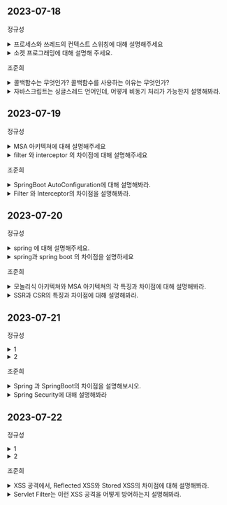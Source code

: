 ## 2023-07-18

정규성
<details>
 <summary> 프로세스와 쓰레드의 컨텍스트 스위칭에 대해 설명해주세요 </summary>
</br>
    
   프로세스는 실행중인 프로그램, 스레드는 프로세스 내부의 하나의 실행흐름이라고 설명할 수 있습니다. 컨텍스트 스위칭이란, CPU에 할당된 프로세스와 스레드가 새로운 프로세스나 쓰레드로 바뀌는 과정을 말합니다.

이때 프로세스 간의 컨텍스트 스위칭은 메모리를 공유하지 않기 때문에 오래 걸립니다. 반면에 스레드, 더 자세히 말하면, 동일 프로세스 내의 스레드는 메모리를 공유하기 때문에 훨씬 가볍습니다.

++ 컨텍스트 스위칭 과정에 대해 더 자세히 설명해 줄래요?

 컨텍스트 스위칭 과정은 크게 4단계로 나뉩니다.

1. 현재 실행중인 프로세스(스레드) 의 context를 저장합니다.
2. CPU의 캐쉬를 비웁니다.
3. TLB 라고 불리는 버퍼를 비웁니다.
4. MMU 가 새로운 프로세스(스레드)를 바라볼 수 있도록 수정합니다.

이때 동일 프로세스 내부의 스레드간 컨텍스트 스위칭은 메모리를 공유하기 때문에 2, 3, 4를 실행하지 않습니다.
    
</details>

<details>
 <summary> 소켓 프로그래밍에 대해 설명해 주세요. </summary>
 <div markdown="1">
  </br>
  우선, 소켓은 4계층의 네트워크 통신에 쓰이는 연결부를 말합니다. 대표적으로 TCP 소켓이 있습니다. TCP 소켓을 사용하는 프로그래밍은 역할이 서버와 클라이언트의 소켓으로 나뉩니다.

1. 먼저 서버 역할의 소켓을 생성하고, 특정 포트로 연결하여 수신을 대기합니다.
2. 추후에 클라이언트가 소켓을 생성하고, 서버의 ip/port 로 연결을 요청합니다.
3. 서버 소켓은 이를 받아 연결을 위한 새로운 소켓을 생성해서 연결해 줍니다.
4. 이제부터는 서로 데이터를 주고 받을 수 있습니다. 
5. 연결을 종료할 때는 클라이언트는 자신의 소켓만 닫으면 되고, 서버는 클라이언트에게 할당해준 소켓과 연결 요청을 받기 위해 열어둔 소켓을 닫으면 됩니다.
</details>

  
조준희
<details>
 <summary> 콜백함수는 무엇인가? 콜백함수를 사용하는 이유는 무엇인가? </summary>
</br>
 함수는 일급객체로, 다른 함수의 인자로 전달되거나 함수의 리턴되는 값으로 사용될 수 있다. 
따라서 일급객체인 콜백함수는 다른 함수의 인자로 전달되며, 함수 내부에서 어떤 작업이 완료된 특정 시점에 실행될 수 있다. 보통 특정 이벤트 뒤에 발생하는 이벤트 리스너로 
사용하거나, 비동기처리 방식을 동기 처리 하는 방식으로 사용된다. 
</br>
 +++++++++ 비동기처리 방식을 동기 처리 하는 방식이 무슨 말이냐, 예시를 하나 들어봐라. 
 
함수 내에서 ajax,fetch와 같이 비동기로 데이터를 가져오고 변수에 저장하여 리턴하는 경우, 비동기이기 때문에 데이터를 가져오기도 전에 다음코드를 실행하게되고 결국 변수에 데이터가 제대로 저장이 되지 않은 채로 함수가 종료가 된다. 이때 비동기 함수 뒤에 콜백함수(데이터를 변수에 저장하는 함수)를 호출하여 비동기함수가 처리 된 이후에 해당 콜백함수를 호출하도록 할 수 있다.
</details>

<details>
 <summary> 자바스크립트는 싱글스레드 언어인데, 어떻게 비동기 처리가 가능한지 설명해봐라. </summary>
</br>
 자바스크립트는 실행엔진 뿐만아니라 실행에 관여하는 Web API와 Callback Queue(Task Queue), Event Loop가 존재한다. 이때 Web API가 비동기 작업을 실행엔진의 call stack으로부터 전달받아 대신 수행하는 역할을 맡게된다. 그렇게 비동기 작업이 완료되면 callback Queue로 넘겨져서, 실행 엔진의 call stack에 들어가기 위해 대기하고 Event Loop에 의해 call stack으로 들어가 실행되게 되는 것이다. 
</br>
 +++++++++ Event Loop는 어떻게 동작하냐? 
 
 Event Loop는 계속해서 call stack에 모든 작업이 완료되어 비어있는지, Callback Queue에서 대기하고 있는 작업이 있는 지를 확인하며 두가지가 모두 충족된다면 대기하고 있는 작업을 call stack에 옮겨 작업을 실행하도록 한다.
</details>


## 2023-07-19

정규성
<details>
 <summary> MSA 아키텍쳐에 대해 설명해주세요 </summary>
</br>
 MSA는 하나의 프로그램을 만들 때 각 컴포넌트로 구성하여 하나의 큰 프로그램을 만드는 방식입니다. 이때 각 컴포넌트는 하나의 서비스 단위로 구성합니다. 예를 들면 회원을 관리하는 서비스, 상품을 등록하고 보여주는 서비스, 상품을 주문하고 결재하는 서비스를 나누어 제공할 수 있습니다.

++ 장단점에 대해 설명해주세요

각 서비스는 독립된 서버에서 동작하므로 독립적으로 배포할 수 있습니다. 즉, 다른 서비스에 문제가 생겨도 문제없이 동작할 수 있습니다. 또한 한 서비스에 트래픽이 몰린다면 해당 서비스만을 확장하면 됩니다.

다만 서버가 나눠져 있기 때문에 각 서버간 통신에 네트워크 통신이 필요합니다. 또한, 여러 곳의 서비스가 유기적으로 동작하는 경우 문제를 파악하기 어려우며, DB의 트랜젝션을 관리하기 어렵습니다.
</details>

<details>
 <summary> filter 와 interceptor 의 차이점에 대해 설명해주세요 </summary>
 <div markdown="1">
  </br>
  둘 모두 String 프레임워크와 같이 사용되는 기능입니다. 특정 요청의 전/후로 공통 작업을 쉽게 실행한도록 도와줍니다.

filter 는 dispatcher servlet 의 전후에서 부가 작업을 진행합니다. 즉, spring으로 들어가기 전에 작업을 처리합니다.

interceptor는 spring 내부에서 dispatcher servlet 이 controller 를 호출하기 전후로 작업을 진행합니다.

++ 각 기능의 예시를 들어서 설명해주세요

filter는 모든 요청에 대한 작업이므로 XSS와 같은 공통된 보안작업을 진행하거나, 요청 단위의 로깅, 인코딩 등의 기능을 담당하고, request, response 의 객체를 조작할 수도 있습니다.

interceptor는 클라이언트의 요청에 대해 전역적으로 처리해야 하는 작업을 처리합니다. 특정 요청의 권한이 있는지 확인하거나, api 단위의 로깅, httpServletRequest/response 의 조작 권한이 주어집니다.
</details>

  
조준희
<details>
 <summary> SpringBoot AutoConfiguration에 대해 설명해봐라. </summary>
</br>  
 스프링부트는 자동구성(Auto Configuration) 기능을 지공하는데, 일반적으로 수많은 빈들을 자동으로 등록해주는 기능이다. 이러한 기능으로 인해 반복적으로 빈을 등록하고 설정하는 부분을 줄이고 편리한 개발을 할 수 있게 도와주며 스프링 부트의 핵심적인 장점이라고 할 수 있다.  
 
------------------------------------------------------  
 
++ Auto Configuration이 어떻게 동작하는지 설명해봐라.  
main 메소드를 살펴보면 @SpringBootApplication이 붙어있고, 이 어노테이션을 통해 필요한 Bean 객체를 등록하고 스프링부트를 실행하는 것이다. @SpringBootApplication 어노테이션은 들어가보면 빈등록에 관여하는 2가지 단계가 있다.  
1. @ComponentScan : 자기 자신부터 시작해서, 하위 패키지를 훑으면서 @Component 어노테이션 붙어있는 객체들을 스캔하면서 자동으로 빈 객체로 등록해준다.
2. @EnableAutoConfiguration :  Spring Boot Dependency jar 파일 내에 spring.factories 파일을 열면 자동 설정 목록을 확인 할 수 있습니다. 이 목록에서 설정 환경에 따라 자동으로 선별하여 빈 객체로 등록을 해줍니다.
 
</details>

<details>
 <summary> Filter 와 Interceptor의 차이점을 설명해봐라. </summary>
</br> 
 필터와 인터셉터의 가장 큰 차이점은 적용되는 시점이라고 생각합니다. 필터같은 경우에는 스프링 컨텍스트 영역에 들어가기 전과 후에 적용되는 것이고, 인터셉터는 스프링 컨텍스트와 컨트롤러 사이에서 적용되는 것이 큰 차이입니다.  
 
--------------------------------------------------------------  
 
++ 적용시점이 다른 차이점은 알겠는데 필터와 인터셉터는 어떤 작업의 차이가 있는지 설명해봐라. 
 
필터는 보통 공통된 보안 및 인증 작업, XSS방어, 데이터 인코딩에 사용됩니다. 그리고
인터셉터는 세부적인 보안 및 인증, API 호출에 대한 로깅, Controller로 넘겨주는 데이터의 가공등에 사용됩니다.
</details>


## 2023-07-20

정규성
<details>
 <summary> spring 에 대해 설명해주세요. </summary>
</br>
 spring 은 자바를 활용하여 웹 개발을 할 수 있는 프레임워크입니다.  일부 설정만 진행하면 사용자가 제공하는 비지니스 로직의 개발에만 집중할 수 있습니다. 제어의 역전, 의존성 주입 등, AOP 등의 특징을 기반으로 쉽게 웹 개발을 진행할 수 있습니다.

++ spring 의 특징에 대해 자세히 설명해 주세요

크게 5가지가 있습니다.

1. POJO : 일반적인 기능만을 가진 자바 객체를 활용합니다. 즉, 불필요한 불필요한 상속이나 구현을 지양하는 방식입니다.
2. IoC(제어의 역행) : 어플리케이션의 느슨한 결합을 도모합니다. 제어권을 사용자가 가지는 것이 아니라 스프링이 제어권을 가지는 것입니다.
3. DI(의존성 주입) : 객체를 직접 생성하는 것이 아니라 외부에서 생성한 객체를 주입받는 방식입니다.
4. AOP : 관점 지향 프로그래밍을 지원합니다. 원하는 기능을 모듈화하여 반복되는 코드 작업을 줄일 수 있습니다. Spring 의 bean 단위로 등록할 수 있습니다.
</details>

<details>
 <summary> spring과 spring boot 의 차이점을 설명하세요 </summary>
 <div markdown="1">
  </br>
  spring 은 자바를 활용하여 웹 개발을 할 수 있는 프레임워크입니다. spring에서는 bean 등록이나  외부 라이브러리와의 연동을위해 직접 xml 파일을 열고 작업했으며, WAR 파일을 만들고 이를 웹 서버에 배포하여 실행해야 합니다.

spring boot 는 spring에서 이런 복잡한 설정부분을 쉽게 설정할 수 있으며, JAR 파일로 만들어 클라우드나 도커와 같은 환경에서 쉽게 실행할 수 있습니다.
</details>

  
조준희
<details>
 <summary> 모놀리식 아키텍쳐와 MSA 아키텍쳐의 각 특징과 차이점에 대해 설명해봐라. </summary>
</br>  
 모놀리식 아키텍쳐는 여러 비즈니스 로직들을 담은 하나의 시스템이 하나의 DB, 어플리케이션과 상호작용한다. 그렇기 때문에 규모가 작은 프로젝트에서는 개발과 관리가 용이하다는 장점이 있으나, 시스템이 복잡해질수록 코드의 양이 많아져 이해하기가 어려워지고 그럴수록 유지보수성은 떨어진다는 특징을 가지고 있다. 또한 작은 버그를 수정하더라고 전체를 다시 빌드, 배포해야된다는 단점을 가지고 있다.
 이런 모놀리식의 단점을 해결하기 위해 나온 것이 MSA(MicroService 아키텍쳐)이다. MSA 아키텍쳐는 기능마다 여러 모듈이 독립적으로 존재하여 이를 조합하여 하나의 어플리케이션을 구현하는 방식이다. 기능마다 독립적으로 구성되어 있어서 코드를 이해하기 쉬우며 그만큼 유지보수하기 쉽다. 또한 상대적으로 빌드 및 배포가 빠르며 작은 버그가 전체에 영향을 주지 않는다는 특징을 가지고 있다. 하지만 이또한 단점을 가지고 있는데, 하나의 어플리케이션이 여러 모듈로 분산되어 있어 관리 및 모니터링이 힘들다. 또한 모듈별로 어플리케이션과 각각 통신하므로 다양한 통신에서 발생하는 오류가 상대적으로 잦다.

 ++ 그런 어느것을 어디에 사용하는 것이 좋을까?  
 서비스의 확장 가능성이 낮거나 시스템이 크지 않다면 모놀리식 아키텍쳐를 사용하고,  
 서비스의 확장 가능성이 높거나 시스템이 크다면 MSA 아키테겨를 사용하는 것이 좋다고 생각한다.
</details>

<details>
 <summary> SSR과 CSR의 특징과 차이점에 대해 설명해봐라. </summary>
</br> 
 SSR이란 서버사이드 렌더링의 약자로 서버로부터 즉시 렌더링 가능한 html파일을 받아와 페이지 전체를 렌더링 하는 방식이다. 그렇기때문에 클라이언트에 전달되는 순간 HTML이 즉시 렌더링되어 초기 로딩 속도가 빠릅니다. 하지만 이런 특징 때문에, JS를 읽어드리는 시간과의 간격이 존재하게 되어 사용자가 버튼을 클릭하거나 이동하려고 해도 아무런 반응이 없을 수가 있다. 또한 매번 페이지를 요청할 때마다 서버는 페이지를 구성하는 모든 리소스를 준비해서 응답하므로 서버 부담이 증가할 뿐아니라 전체 페이지를 다시 렌더링하여 화면이 깜빡이게 된다. 이는 사용자 경험을 다소 떨어지게 한다.  
 CSR은 클라이언트 사이드 렌더링으로 클라이언트에서 렌더링하는 방식이다. 클라이언트가 초기화면을 로드하기 위해 서버에 요청을 보내면, 서버는 화면을 표시하는 데 필요한 렌더링 되지 않은 HTML과 모든 로직이 담겨있는 JS 파일을 보낸다. 그렇기 때문에 크기가 큰 JS를 다운받는 과정에서 초기 로딩 속도가 SSR에 비해 느리다. 하지만 그 이후부터는 서버로부터 필요한 데이터만을 불러와서 페이지 전체를 다시 렌더링하지않고, 수정이 필요한 부분만 동적으로 렌더링한다. 그렇기때문에 서버의 부하가 적고, 전체 페이지를 받아오면서 발생하는 깜빡임같은 현상을 없애주기 때문에 사용자 경험측면에서 좋은 방식이다.
</details>


## 2023-07-21

정규성
<details>
 <summary> 1 </summary>
</br>
</details>

<details>
 <summary> 2 </summary>
 <div markdown="1">
  </br>
</details>

  
조준희
<details>
 <summary> Spring 과 SpringBoot의 차이점을 설명해보시오. </summary>
</br>  
Spring은 스프링 프레임워크의 핵심 모듈을 모아서 만든 프레임워크입니다. Spring에서는 개발자가 직접 설정 파일을 작성하여 스프링 컨테이너를 구성하고, 필요한 빈 객체를 등록하고, 빈 객체 간의 의존성을 설정해야 합니다. 이렇게 Spring은 특정한 구성을 위해 추가적인 라이브러리와 설정이 필요합니다. 반면 Spring Boot에서는 개발자가 설정 파일을 작성할 필요 없이, 프로젝트의 설정과 라이브러리 의존성을 자동으로 처리해주는 기능을 제공합니다. 예를 들어, Spring Boot는 스프링 MVC, 스프링 Data JPA, 스프링 Security 등의 기능을 자동으로 설정하며, 개발자가 별도로 설정 파일을 작성하지 않아도 사용할 수 있습니다.
</details>

<details>
 <summary> Spring Security에 대해 설명해봐라 </summary>
</br>
 스프링 시큐리티 (Spring Security)는 스프링 기반 어플리케이션의 보안(인증과 권한, 인가)을 담당하는 스프링 하위 프레임워크이다. 필터기반으로 작동하며 보안과 관련해서 체계적으로 많은 옵션들을 제공해주기 때문에 개발자의 입장에서는 하나하나 보안 관련 로직을 작성하지 않아도 된다는 장점이 있다.  


  
++ 로그인 과정에서 Spring Security의 동작과정을 상세하게 설명해봐라. 

1. 사용자가 아이디 비밀번호를 가지고 서버에게 request요청
2. AuthenticationFilter에서 아이디, 비밀번호 정보를 담은 인증 객체인UsernamePasswordAuthenticationToken을 생성하여 AuthenticationManager에게 전달함
3. AuthenticationManager는 등록된 AuthenticationProvider(들)을 조회하여 인증을 요구함
4. AuthenticationProvider는 UserDetailsService를 통해 입력받은 아이디에 대한 사용자 정보를 DB에서 조회함
5. 입력받은 비밀번호를 암호화하여 DB의 비밀번호와 매칭시켜 일치하는 경우 인증된 UsernamePasswordAuthenticationToken을 생성하여 AuthenticationManager에 전달함
6. AuthenticationManager는 UsernameAuthenticationToken을 AuthenticationFilter로 전달함
7. AuthenticationFilter는 전달받은 UsernameAuthenticationToken을 LoginSuccessHandler로 전송하고, SecurityContextHolder에 저장함
8. 다음번 로그인때부터, security context holder에 해당 사용자에 대한 세션ID가 있는지 확인 후 1-7과정을 수행
</details>


## 2023-07-22

정규성
<details>
 <summary> 1 </summary>
</br>
</details>

<details>
 <summary> 2 </summary>
 <div markdown="1">
  </br>
</details>

  
조준희
<details>
 <summary> XSS 공격에서, Reflected XSS와 Stored XSS의 차이점에 대해 설명해봐라. </summary>
</br>  
</details>

<details>
 <summary> Servlet Filter는 이런 XSS 공격을 어떻게 방어하는지 설명해봐라. </summary>
</br>
</details>
